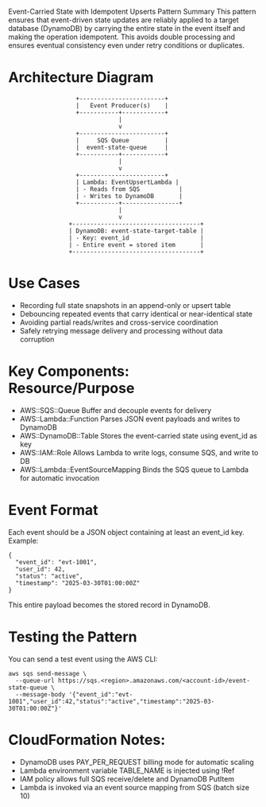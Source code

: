 Event-Carried State with Idempotent Upserts
Pattern Summary
This pattern ensures that event-driven state updates are reliably applied to a target database (DynamoDB) by carrying the entire state in the event itself and making the operation idempotent. This avoids double processing and ensures eventual consistency even under retry conditions or duplicates.

# Architecture Diagram
```
                   +------------------------+
                   |   Event Producer(s)    |
                   +-----------+------------+
                               |
                               v
                   +------------------------+
                   |     SQS Queue          |
                   |  event-state-queue     |
                   +-----------+------------+
                               |
                               v
                   +------------------------+
                   | Lambda: EventUpsertLambda |
                   | - Reads from SQS           |
                   | - Writes to DynamoDB       |
                   +-----------+----------------+
                               |
                               v
                 +------------------------------------+
                 | DynamoDB: event-state-target-table |
                 | - Key: event_id                    |
                 | - Entire event = stored item       |
                 +------------------------------------+
```
# Use Cases
- Recording full state snapshots in an append-only or upsert table
- Debouncing repeated events that carry identical or near-identical state
- Avoiding partial reads/writes and cross-service coordination
- Safely retrying message delivery and processing without data corruption

# Key Components: Resource/Purpose
- AWS::SQS::Queue	Buffer and decouple events for delivery
- AWS::Lambda::Function	Parses JSON event payloads and writes to DynamoDB
- AWS::DynamoDB::Table	Stores the event-carried state using event_id as key
- AWS::IAM::Role	Allows Lambda to write logs, consume SQS, and write to DB
- AWS::Lambda::EventSourceMapping	Binds the SQS queue to Lambda for automatic invocation

# Event Format
Each event should be a JSON object containing at least an event_id key.
Example:
```
{
  "event_id": "evt-1001",
  "user_id": 42,
  "status": "active",
  "timestamp": "2025-03-30T01:00:00Z"
}
```
This entire payload becomes the stored record in DynamoDB.

# Testing the Pattern
You can send a test event using the AWS CLI:
```
aws sqs send-message \
  --queue-url https://sqs.<region>.amazonaws.com/<account-id>/event-state-queue \
  --message-body '{"event_id":"evt-1001","user_id":42,"status":"active","timestamp":"2025-03-30T01:00:00Z"}'
```
# CloudFormation Notes:
- DynamoDB uses PAY_PER_REQUEST billing mode for automatic scaling
- Lambda environment variable TABLE_NAME is injected using !Ref
- IAM policy allows full SQS receive/delete and DynamoDB PutItem
- Lambda is invoked via an event source mapping from SQS (batch size 10)
